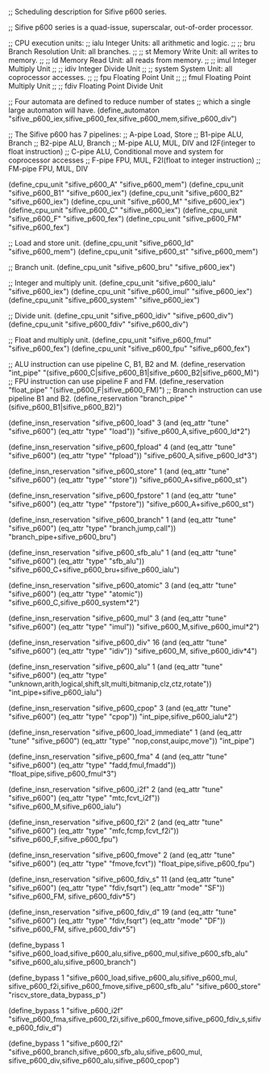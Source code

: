 ;; Scheduling description for Sifive p600 series.

;; Sifive p600 series is a quad-issue, superscalar, out-of-order processor.

;; CPU execution units:
;; ialu            Integer Units: all arithmetic and logic.
;;
;; bru             Branch Resolution Unit: all branches.
;;
;; st              Memory Write Unit: all writes to memory.
;;
;; ld              Memory Read Unit: all reads from memory.
;;
;; imul            Integer Multiply Unit
;;
;; idiv            Integer Divide Unit
;;
;; system          System Unit: all coprocessor accesses.
;;
;; fpu             Floating Point Unit
;;
;; fmul            Floating Point Multiply Unit
;;
;; fdiv            Floating Point Divide Unit

;; Four automata are defined to reduce number of states
;; which a single large automaton will have.
(define_automaton "sifive_p600_iex,sifive_p600_fex,sifive_p600_mem,sifive_p600_div")

;; The Sifive p600 has 7 pipelines:
;; A-pipe       Load, Store
;; B1-pipe      ALU, Branch
;; B2-pipe      ALU, Branch
;; M-pipe       ALU, MUL, DIV and I2F(integer to float instruction)
;; C-pipe       ALU, Conditional move and system for coprocessor accesses
;; F-pipe       FPU, MUL, F2I(float to integer instruction)
;; FM-pipe      FPU, MUL, DIV

(define_cpu_unit "sifive_p600_A" "sifive_p600_mem")
(define_cpu_unit "sifive_p600_B1" "sifive_p600_iex")
(define_cpu_unit "sifive_p600_B2" "sifive_p600_iex")
(define_cpu_unit "sifive_p600_M" "sifive_p600_iex")
(define_cpu_unit "sifive_p600_C" "sifive_p600_iex")
(define_cpu_unit "sifive_p600_F" "sifive_p600_fex")
(define_cpu_unit "sifive_p600_FM" "sifive_p600_fex")

;; Load and store unit.
(define_cpu_unit "sifive_p600_ld" "sifive_p600_mem")
(define_cpu_unit "sifive_p600_st" "sifive_p600_mem")

;; Branch unit.
(define_cpu_unit "sifive_p600_bru" "sifive_p600_iex")

;; Integer and multiply unit.
(define_cpu_unit "sifive_p600_ialu" "sifive_p600_iex")
(define_cpu_unit "sifive_p600_imul" "sifive_p600_iex")
(define_cpu_unit "sifive_p600_system" "sifive_p600_iex")

;; Divide unit.
(define_cpu_unit "sifive_p600_idiv" "sifive_p600_div")
(define_cpu_unit "sifive_p600_fdiv" "sifive_p600_div")

;; Float and multiply unit.
(define_cpu_unit "sifive_p600_fmul" "sifive_p600_fex")
(define_cpu_unit "sifive_p600_fpu" "sifive_p600_fex")

;; ALU instruction can use pipeline C, B1, B2 and M.
(define_reservation "int_pipe" "(sifive_p600_C|sifive_p600_B1|sifive_p600_B2|sifive_p600_M)")
;; FPU instruction can use pipeline F and FM.
(define_reservation "float_pipe" "(sifive_p600_F|sifive_p600_FM)")
;; Branch instruction can use pipeline B1 and B2.
(define_reservation "branch_pipe" "(sifive_p600_B1|sifive_p600_B2)")

(define_insn_reservation "sifive_p600_load" 3
  (and (eq_attr "tune" "sifive_p600")
       (eq_attr "type" "load"))
  "sifive_p600_A,sifive_p600_ld*2")

(define_insn_reservation "sifive_p600_fpload" 4
  (and (eq_attr "tune" "sifive_p600")
       (eq_attr "type" "fpload"))
  "sifive_p600_A,sifive_p600_ld*3")

(define_insn_reservation "sifive_p600_store" 1
  (and (eq_attr "tune" "sifive_p600")
       (eq_attr "type" "store"))
  "sifive_p600_A+sifive_p600_st")

(define_insn_reservation "sifive_p600_fpstore" 1
  (and (eq_attr "tune" "sifive_p600")
       (eq_attr "type" "fpstore"))
  "sifive_p600_A+sifive_p600_st")

(define_insn_reservation "sifive_p600_branch" 1
  (and (eq_attr "tune" "sifive_p600")
       (eq_attr "type" "branch,jump,call"))
  "branch_pipe+sifive_p600_bru")

(define_insn_reservation "sifive_p600_sfb_alu" 1
  (and (eq_attr "tune" "sifive_p600")
       (eq_attr "type" "sfb_alu"))
  "sifive_p600_C+sifive_p600_bru+sifive_p600_ialu")

(define_insn_reservation "sifive_p600_atomic" 3
  (and (eq_attr "tune" "sifive_p600")
       (eq_attr "type" "atomic"))
  "sifive_p600_C,sifive_p600_system*2")

(define_insn_reservation "sifive_p600_mul" 3
  (and (eq_attr "tune" "sifive_p600")
       (eq_attr "type" "imul"))
  "sifive_p600_M,sifive_p600_imul*2")

(define_insn_reservation "sifive_p600_div" 16
  (and (eq_attr "tune" "sifive_p600")
       (eq_attr "type" "idiv"))
  "sifive_p600_M, sifive_p600_idiv*4")

(define_insn_reservation "sifive_p600_alu" 1
  (and (eq_attr "tune" "sifive_p600")
       (eq_attr "type" "unknown,arith,logical,shift,slt,multi,bitmanip,clz,ctz,rotate"))
  "int_pipe+sifive_p600_ialu")

(define_insn_reservation "sifive_p600_cpop" 3
  (and (eq_attr "tune" "sifive_p600")
       (eq_attr "type" "cpop"))
  "int_pipe,sifive_p600_ialu*2")

(define_insn_reservation "sifive_p600_load_immediate" 1
  (and (eq_attr "tune" "sifive_p600")
       (eq_attr "type" "nop,const,auipc,move"))
  "int_pipe")

(define_insn_reservation "sifive_p600_fma" 4
  (and (eq_attr "tune" "sifive_p600")
       (eq_attr "type" "fadd,fmul,fmadd"))
  "float_pipe,sifive_p600_fmul*3")

(define_insn_reservation "sifive_p600_i2f" 2
  (and (eq_attr "tune" "sifive_p600")
       (eq_attr "type" "mtc,fcvt_i2f"))
  "sifive_p600_M,sifive_p600_ialu")

(define_insn_reservation "sifive_p600_f2i" 2
  (and (eq_attr "tune" "sifive_p600")
       (eq_attr "type" "mfc,fcmp,fcvt_f2i"))
  "sifive_p600_F,sifive_p600_fpu")

(define_insn_reservation "sifive_p600_fmove" 2
  (and (eq_attr "tune" "sifive_p600")
       (eq_attr "type" "fmove,fcvt"))
  "float_pipe,sifive_p600_fpu")

(define_insn_reservation "sifive_p600_fdiv_s" 11
  (and (eq_attr "tune" "sifive_p600")
       (eq_attr "type" "fdiv,fsqrt")
       (eq_attr "mode" "SF"))
  "sifive_p600_FM, sifive_p600_fdiv*5")

(define_insn_reservation "sifive_p600_fdiv_d" 19
  (and (eq_attr "tune" "sifive_p600")
       (eq_attr "type" "fdiv,fsqrt")
       (eq_attr "mode" "DF"))
  "sifive_p600_FM, sifive_p600_fdiv*5")

(define_bypass 1 "sifive_p600_load,sifive_p600_alu,sifive_p600_mul,sifive_p600_sfb_alu"
  "sifive_p600_alu,sifive_p600_branch")

(define_bypass 1 "sifive_p600_load,sifive_p600_alu,sifive_p600_mul,
                  sifive_p600_f2i,sifive_p600_fmove,sifive_p600_sfb_alu"
  "sifive_p600_store" "riscv_store_data_bypass_p")

(define_bypass 1 "sifive_p600_i2f"
  "sifive_p600_fma,sifive_p600_f2i,sifive_p600_fmove,sifive_p600_fdiv_s,sifive_p600_fdiv_d")

(define_bypass 1 "sifive_p600_f2i"
  "sifive_p600_branch,sifive_p600_sfb_alu,sifive_p600_mul,
   sifive_p600_div,sifive_p600_alu,sifive_p600_cpop")
